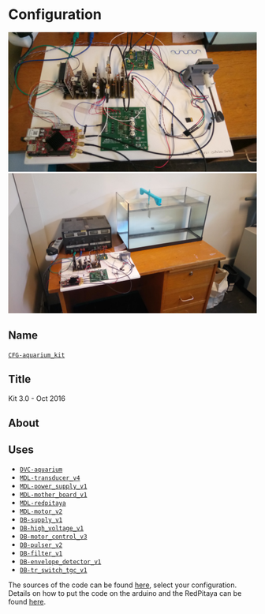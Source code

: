 # Configuration
![](viewme.JPG)
![](viewme2.JPG)

## Name
[`CFG-aquarium_kit`]()

## Title
Kit 3.0 - Oct 2016

## About

## Uses
* [`DVC-aquarium`](../../mecanic/device/DVC-aquarium)
* [`MDL-transducer_v4`](../../electronic/modules/hardware/MDL-transducer/MDL-transducer_v4)
* [`MDL-power_supply_v1`](../../electronic/modules/hardware/MDL-power_supply/MDL-power_supply_v1)
* [`MDL-mother_board_v1`](../../electronic/modules/hardware/MDL-mother_board)
* [`MDL-redpitaya`](../../electronic/modules/hardware/MDL-redpitaya)
* [`MDL-motor_v2`](../../electronic/modules/hardware/MDL-motor/MDL-motor_v2)
* [`DB-supply_v1`](../../electronic/daughter_boards/DB-supply/DB-supply_v1)
* [`DB-high_voltage_v1`](../../electronic/daughter_boards/DB-high_voltage/DB-high_voltage_v1)
* [`DB-motor_control_v3`](../../electronic/daughter_boards/DB-motor_control/DB-motor_control_v3)
* [`DB-pulser_v2`](../../electronic/daughter_boards/DB-pulser/DB-pulser_v2)
* [`DB-filter_v1`](../../electronic/daughter_boards/DB-filter/DB-filter_v1)
* [`DB-envelope_detector_v1`](../../electronic/daughter_boards/DB-envelope_detector/DB-envelope_detector_v1)
* [`DB-tr_switch_tgc_v1`](../../electronic/daughter_boards/DB-tr_switch_tgc/DB-tr_switch_tgc_v1)

The sources of the code can be found [here](../../electronic/modules/software), select your configuration. Details on how to put the code on the arduino and the RedPitaya can be found [here](../../installation/linux_user/readme.md).